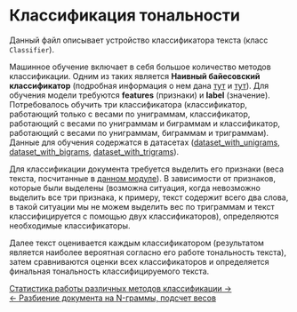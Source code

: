 # Классификация тональности
Данный файл описывает устройство классификатора текста (класс `Classifier`).


Машинное обучение включает в себя большое количество методов классификации. Одним из таких является
**Наивный байесовский классификатор** (подробная информация о нем дана [тут](https://habr.com/post/120194/) и 
[тут](https://ru.wikipedia.org/wiki/Наивный_байесовский_классификатор)). Для обучения модели требуются **features** 
(признаки) и **label** (значение). Потребовалось обучить три классификатора (классификатор, работающий только с весами
по униграммам, классификатор, работающий с весами по униграммам и биграммам и классификатор, работающий с весами по униграммам,
 биграммам и триграммам). Данные для обучения содержатся в датасетах ([dataset_with_unigrams](../Databases/dataset_with_unigrams.csv),
 [dataset_with_bigrams](../Databases/dataset_with_bigrams.csv), [dataset_with_trigrams](../Databases/dataset_with_trigrams.csv)).

Для классификации документа требуется выделить его признаки (веса текста, посчитанные в [данном модуле](./ngram_delta_tf_idf.md)).
В зависимости от признаков, которые были выделены (возможна ситуация, когда невозможно выделить все три признака, к примеру,
текст содержит всего два слова, в такой ситуации мы не можем выделить вес по триграммам и текст классифицируется с помощью
двух классификаторов), определяются необходимые классификаторы.

Далее текст оценивается каждым классификатором (результатом является наиболее вероятная согласно его работе тональность текста), затем
сравниваются оценки всех классификаторов и определяется финальная тональность классифицируемого текста.

[Статистика работы различных методов классификации →](./statistics.md) \
[← Разбиение документа на N-граммы, подсчет весов](./ngram_delta_tf_idf.md)